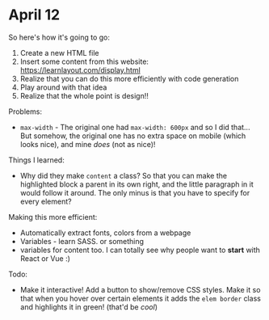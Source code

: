 # April 12

So here's how it's going to go:

1. Create a new HTML file
2. Insert some content from this website: https://learnlayout.com/display.html
3. Realize that you can do this more efficiently with code generation
4. Play around with that idea
5. Realize that the whole point is design!!

Problems:

* `max-width` - The original one had `max-width: 600px` and so I did that... But somehow, the original one has no extra space on mobile (which looks nice), and mine *does* (not as nice)!


Things I learned:

* Why did they make `content` a class? So that you can make the highlighted block a parent in its own right, and the little paragraph in it would follow it around. The only minus is that you have to specify for every element?

Making this more efficient:

* Automatically extract fonts, colors from a webpage
* Variables - learn SASS. or something
* variables for content too. I can totally see why people want to **start** with React or Vue :)

Todo:

* Make it interactive! Add a button to show/remove CSS styles. Make it so that when you hover over certain elements it adds the `elem border` class and highlights it in green! (that'd be *cool*)
